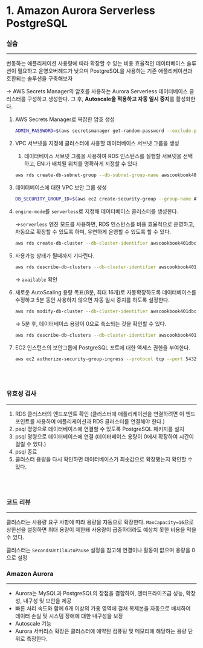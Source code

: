 # 1. Amazon Aurora Serverless PostgreSQL

### 실습

---

변동하는 애플리케이션 사용량에 따라 확장할 수 있는 비용 효율적인 데이터베이스 솔루션이 필요하고 운영오버헤드가 낮으며 PostgreSQL을 사용하는 기존 애플리케이션과 호환되는 솔루션을 구축해보자

→ AWS Secrets Manager의 암호를 사용하는 Aurora Serverless 데이터베이스 클러스터를 구성하고 생성한다. 그 후, **Autoscale을 적용하고 자동 일시 중지**를 활성화한다.

1. AWS Secrets Manager로 복잡한 암호 생성

   ```bash
   ADMIN_PASSWORD=$(aws secretsmanager get-random-password --exclude-punctuation --password-length 41 --require-each-included-type --output text --query RandomPassword)
   ```

2. VPC 서브넷을 지정해 클러스터에 사용할 데이터베이스 서브넷 그룹을 생성

   1. 데이터베이스 서브넷 그룹을 사용하여 RDS 인스턴스를 실행할 서브넷을 선택하고, ENI가 배치될 위치를 명확하게 지정할 수 있다

   ```bash
   aws rds create-db-subnet-group --db-subnet-group-name awscookbook401subnetgroup --db-subnet-group-description "AWSCookbook401 subnet group" --subnet-ids $SUBNET_ID_1 $SUBNET_ID_
   ```

3. 데이터베이스에 대한 VPC 보안 그룹 생성

   ```bash
   DB_SECURITY_GROUP_ID=$(aws ec2 create-security-group --group-name AWSCookbook401sg --description "Aurora Serverless Security Group" --vpc-id $VPC_ID --output text --query GroupId)
   ```

4. `engine-mode`를 `serverless`로 지정해 데이터베이스 클러스터를 생성한다.

   →`serverless` 엔진 모드를 사용하면, RDS 인스턴스를 비용 효율적으로 운영하고, 자동으로 확장할 수 있도록 하며, 유연하게 운영할 수 있도록 할 수 있다.

   ```bash
   aws rds create-db-cluster --db-cluster-identifier awscookbook401dbcluster --engine aurora-postgresql --engine-mode serverless --engine-version 10.14 --master-username dbadmin --master-user-password $ADMIN_PASSWORD --db-subnet-group-name awscookbook401subnetgroup --vpc-security-group-ids $DB_SECURITY_GROUP_ID
   ```

5. 사용가능 상태가 될때까지 기다린다.

   ```bash
   aws rds describe-db-clusters --db-cluster-identifier awscookbook401dbcluster --output text --query 'DBClusters[0].Status'
   ```

   → `available` 확인

6. 새로운 AutoScaling 용량 목표(8분, 최대 16개)로 자동확장하도록 데이터베이스를 수정하고 5분 동안 사용하지 않으면 자동 일시 중지를 하도록 설정한다.

   ```bash
   aws rds modify-db-cluster --db-cluster-identifier awscookbook401dbcluster --scaling-configuration MinCapacity=8,MaxCapacity=16,SecondsUntilAutoPause=300,TimeoutAction='ForceApplyCapacityChange',AutoPause=true
   ```

   → 5분 후, 데이터베이스 용량이 0으로 축소되는 것을 확인할 수 있다.

   ```bash
   aws rds describe-db-clusters --db-cluster-identifier awscookbook401dbcluster --output text --query 'DBClusters[0].Capacity'
   ```

7. EC2 인스턴스의 보안그룹에 PostgreSQL 포트에 대한 액세스 권한을 부여한다.

   ```bash
   aws ec2 authorize-security-group-ingress --protocol tcp --port 5432 --source-group $INSTANCE_SG --group-id $DB_SECURITY_GROUP_ID
   ```

<br>
<br>

### 유효성 검사

---

1. RDS 클러스터의 엔드포인트 확인 (클러스터에 애플리케이션을 연결하려면 이 엔드포인트를 사용하여 애플리케이션과 RDS 클러스터를 연결해야 한다.)
2. psql 명령으로 데이터베이스에 연결할 수 있도록 PostgreSQL 패키지를 설치
3. psql 명령으로 데이터베이스에 연결 (데이터베이스 용량이 0에서 확장하여 시간이 걸릴 수 있다.)
4. psql 종료
5. 클러스터 용량을 다시 확인하면 데이터베이스가 최솟값으로 확장됐는지 확인할 수 있다.

<br>
<br>

### 코드 리뷰

---

클러스터는 사용량 요구 사항에 따라 용량을 자동으로 확장한다. `MaxCapacity=16`으로 상한선을 설정하면 최대 용량이 제한돼 사용량이 급증하더라도 예상치 못한 비용을 막을 수 있다.

클러스터는 `SecondsUntilAutoPause` 설정을 참고해 연결이나 활동이 없으며 용량을 0으로 설정

### Amazon Aurora

---

- Aurora는 MySQL과 PostgreSQL의 장점을 결합하여, 엔터프라이즈급 성능, 확장성, 내구성 및 보안을 제공
- 빠른 처리 속도와 함께 6개 이상의 가용 영역에 걸쳐 복제본을 자동으로 배치하여 데이터 손실 및 시스템 장애에 대한 내구성을 보장
- Autoscale 기능
- Aurora 서버리스 확장은 클러스터에 예약된 컴퓨팅 및 메모리에 해당하는 용량 단위로 측정한다.
